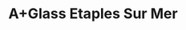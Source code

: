 ---
title: "A+Glass Etaples Sur Mer"
url: /etaples/a-glass-etaples-sur-mer/
shop: réparation de voitures
---